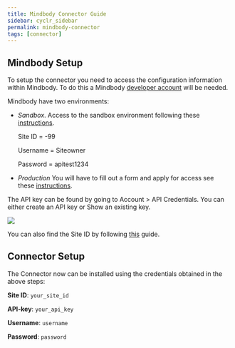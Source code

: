 ```yaml
---
title: Mindbody Connector Guide
sidebar: cyclr_sidebar
permalink: mindbody-connector
tags: [connector]
---
```


Mindbody Setup
---------------

To setup the connector you need to access the configuration information within Mindbody. To do this a Mindbody [developer account](https://developers.mindbodyonline.com/Home/LogIn) will be needed.

Mindbody have two environments:
* _Sandbox_. Access to the sandbox environment following these [instructions](https://developers.mindbodyonline.com/PublicDocumentation/V6#using-sandbox).

   Site ID = -99
   
   Username = Siteowner

   Password = apitest1234

* _Production_ You will have to fill out a form and apply for access see these [instructions](https://developers.mindbodyonline.com/PublicDocumentation/V6#taking-application-live).

The API key can be found by going to Account > API Credentials. You can either create an API key or Show an existing key.

![](./images/mindbody_apikey.png)

You can also find the Site ID by following [this](https://support.mindbodyonline.com/s/article/206398178-How-do-I-find-my-Client-ID?language=en_US) guide.

Connector Setup
---------------

The Connector now can be installed using the credentials obtained in the above steps:

**Site ID**: `your_site_id`

**API-key**: `your_api_key`

**Username**: `username`

**Password**: `password`

